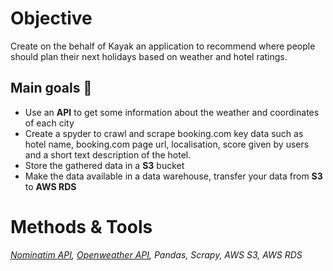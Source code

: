 # Objective 
Create on the behalf of Kayak an application to recommend where people should plan their next holidays based on weather and hotel ratings.

## Main goals 🎯
- Use an **API** to get some information about the weather and coordinates of each city
- Create a spyder to crawl and scrape booking.com key data such as hotel name, booking.com page url, localisation, score given by users and a short text description of the hotel.
- Store the gathered data in a **S3** bucket 
- Make the data available in a data warehouse, transfer your data from **S3** to **AWS RDS**

# Methods & Tools 
_[Nominatim API](https://nominatim.org/release-docs/develop/api/Search/), [Openweather API](https://openweathermap.org/api/one-call-api), Pandas,  Scrapy, AWS S3, AWS RDS_